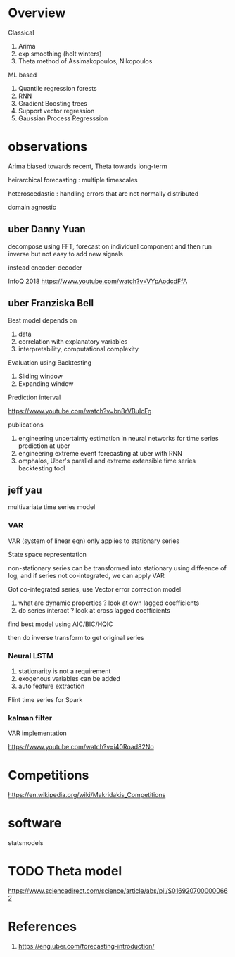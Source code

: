 
# Overview

Classical

1. Arima
2. exp smoothing (holt winters)
3. Theta method of Assimakopoulos, Nikopoulos

ML based

1. Quantile regression forests
2. RNN
3. Gradient Boosting trees
4. Support vector regression
5. Gaussian Process Regresssion

# observations

Arima biased towards recent, Theta towards long-term

heirarchical forecasting : multiple timescales

heteroscedastic : handling errors that are not normally distributed

domain agnostic

## uber Danny Yuan

decompose using FFT, forecast on individual component and then run inverse 
but not easy to add new signals

instead encoder-decoder

InfoQ 2018
https://www.youtube.com/watch?v=VYpAodcdFfA

## uber Franziska Bell 

Best model depends on
1. data
2. correlation with explanatory variables
3. interpretability, computational complexity

Evaluation using Backtesting
1. Sliding window
2. Expanding window

Prediction interval

https://www.youtube.com/watch?v=bn8rVBuIcFg

publications

1. engineering uncertainty estimation in neural networks for time series prediction at uber
2. engineering extreme event forecasting at uber with RNN
3. omphalos, Uber's parallel and extreme extensible time series backtesting tool

## jeff yau

multivariate time series model

### VAR

VAR (system of linear eqn) only applies to stationary series

State space representation

non-stationary series can be transformed into stationary using diffeence of log, and if series not co-integrated, we can apply VAR

Got co-integrated series, use Vector error correction model

1. what are dynamic properties ? look at own lagged coefficients
2. do series interact ? look at cross lagged coefficients

find best model using AIC/BIC/HQIC

then do inverse transform to get original series

### Neural LSTM

1. stationarity is not a requirement
2. exogenous variables can be added
3. auto feature extraction

Flint time series for Spark

### kalman filter

VAR implementation

https://www.youtube.com/watch?v=i40Road82No

# Competitions

https://en.wikipedia.org/wiki/Makridakis_Competitions

# software

statsmodels

# TODO Theta model

https://www.sciencedirect.com/science/article/abs/pii/S0169207000000662

# References

1. https://eng.uber.com/forecasting-introduction/



